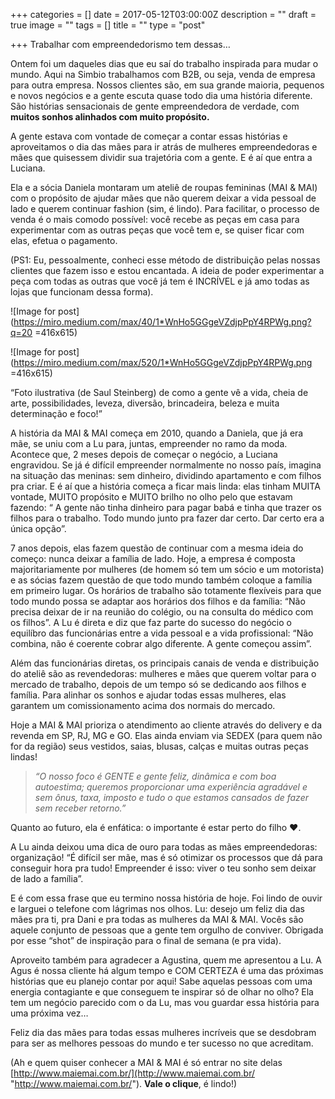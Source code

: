 +++
categories = []
date = 2017-05-12T03:00:00Z
description = ""
draft = true
image = ""
tags = []
title = ""
type = "post"

+++
Trabalhar com empreendedorismo tem dessas…

Ontem foi um daqueles dias que eu saí do trabalho inspirada para mudar o mundo. Aqui na Simbio trabalhamos com B2B, ou seja, venda de empresa para outra empresa. Nossos clientes são, em sua grande maioria, pequenos e novos negócios e a gente escuta quase todo dia uma história diferente. São histórias sensacionais de gente empreendedora de verdade, com **muitos sonhos alinhados com muito propósito.**

A gente estava com vontade de começar a contar essas histórias e aproveitamos o dia das mães para ir atrás de mulheres empreendedoras e mães que quisessem dividir sua trajetória com a gente. E é aí que entra a Luciana.

Ela e a sócia Daniela montaram um ateliê de roupas femininas (MAI & MAI) com o propósito de ajudar mães que não querem deixar a vida pessoal de lado e querem continuar fashion (sim, é lindo). Para facilitar, o processo de venda é o mais comodo possível: você recebe as peças em casa para experimentar com as outras peças que você tem e, se quiser ficar com elas, efetua o pagamento.

(PS1: Eu, pessoalmente, conheci esse método de distribuição pelas nossas clientes que fazem isso e estou encantada. A ideia de poder experimentar a peça com todas as outras que você já tem é INCRÍVEL e já amo todas as lojas que funcionam dessa forma).

![Image for post](https://miro.medium.com/max/40/1*WnHo5GGgeVZdjpPpY4RPWg.png?q=20 =416x615)

![Image for post](https://miro.medium.com/max/520/1*WnHo5GGgeVZdjpPpY4RPWg.png =416x615)

“Foto ilustrativa (de Saul Steinberg) de como a gente vê a vida, cheia de arte, possibilidades, leveza, diversão, brincadeira, beleza e muita determinação e foco!”

A história da MAI & MAI começa em 2010, quando a Daniela, que já era mãe, se uniu com a Lu para, juntas, empreender no ramo da moda. Acontece que, 2 meses depois de começar o negócio, a Luciana engravidou. Se já é difícil empreender normalmente no nosso país, imagina na situação das meninas: sem dinheiro, dividindo apartamento e com filhos pra criar. E é aí que a história começa a ficar mais linda: elas tinham MUITA vontade, MUITO propósito e MUITO brilho no olho pelo que estavam fazendo: “ A gente não tinha dinheiro para pagar babá e tinha que trazer os filhos para o trabalho. Todo mundo junto pra fazer dar certo. Dar certo era a única opção”.

7 anos depois, elas fazem questão de continuar com a mesma ideia do começo: nunca deixar a família de lado. Hoje, a empresa é composta majoritariamente por mulheres (de homem só tem um sócio e um motorista) e as sócias fazem questão de que todo mundo também coloque a família em primeiro lugar. Os horários de trabalho são totamente flexíveis para que todo mundo possa se adaptar aos horários dos filhos e da família: “Não precisa deixar de ir na reunião do colégio, ou na consulta do médico com os filhos”. A Lu é direta e diz que faz parte do sucesso do negócio o equilíbro das funcionárias entre a vida pessoal e a vida profissional: “Não combina, não é coerente cobrar algo diferente. A gente começou assim”.

Além das funcionárias diretas, os principais canais de venda e distribuição do ateliê são as revendedoras: mulheres e mães que querem voltar para o mercado de trabalho, depois de um tempo só se dedicando aos filhos e família. Para alinhar os sonhos e ajudar todas essas mulheres, elas garantem um comissionamento acima dos normais do mercado.

Hoje a MAI & MAI prioriza o atendimento ao cliente através do delivery e da revenda em SP, RJ, MG e GO. Elas ainda enviam via SEDEX (para quem não for da região) seus vestidos, saias, blusas, calças e muitas outras peças lindas!

> _“O nosso foco é GENTE e gente feliz, dinâmica e com boa autoestima; queremos proporcionar uma experiência agradável e sem ônus, taxa, imposto e tudo o que estamos cansados de fazer sem receber retorno.”_

Quanto ao futuro, ela é enfática: o importante é estar perto do filho ❤.  
  
A Lu ainda deixou uma dica de ouro para todas as mães empreendedoras: organização! “É difícil ser mãe, mas é só otimizar os processos que dá para conseguir hora pra tudo! Empreender é isso: viver o teu sonho sem deixar de lado a família”.

E é com essa frase que eu termino nossa história de hoje. Foi lindo de ouvir e larguei o telefone com lágrimas nos olhos. Lu: desejo um feliz dia das mães pra ti, pra Dani e pra todas as mulheres da MAI & MAI. Vocês são aquele conjunto de pessoas que a gente tem orgulho de conviver. Obrigada por esse “shot” de inspiração para o final de semana (e pra vida).

Aproveito também para agradecer a Agustina, quem me apresentou a Lu. A Agus é nossa cliente há algum tempo e COM CERTEZA é uma das próximas histórias que eu planejo contar por aqui! Sabe aquelas pessoas com uma energia contagiante e que conseguem te inspirar só de olhar no olho? Ela tem um negócio parecido com o da Lu, mas vou guardar essa história para uma próxima vez…

Feliz dia das mães para todas essas mulheres incríveis que se desdobram para ser as melhores pessoas do mundo e ter sucesso no que acreditam.

(Ah e quem quiser conhecer a MAI & MAI é só entrar no site delas [http://www.maiemai.com.br/](http://www.maiemai.com.br/ "http://www.maiemai.com.br/"). **Vale o clique**, é lindo!)